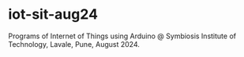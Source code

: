 # iot-sit-aug24
Programs of Internet of Things using Arduino @ Symbiosis Institute of Technology, Lavale, Pune, August 2024.
